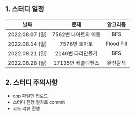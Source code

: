 ## 1. 스터디 일정
|날짜|문제|알고리즘|
|:------:|:------:|:------:|
|2022.08.07 (일)|7562번 나이트의 이동|BFS|
|2022.08.14 (일)|7576번 토마토|Flood Fill|
|2022.08.21 (일)|2146번 다리만들기|BFS|
|2022.08.28 (일)|17135번 캐슬디펜스|완전탐색|

## 2. 스터디 주의사항
- cpp 파일만 업로드
- 스터디 진행 일자로 commit
- 코드 리뷰 진행
